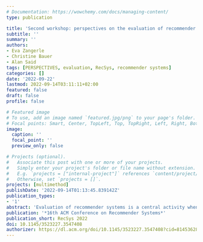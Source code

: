 ```yaml
---
# Documentation: https://wowchemy.com/docs/managing-content/
type: publication

title: 'Second workshop: perspectives on the evaluation of recommender systems (PERSPECTIVES 2022)'
subtitle: ''
summary: ''
authors:
- Eva Zangerle
- Christine Bauer
- Alan Said
tags: [PERSPECTIVES, evaluation, RecSys, recommender systems]
categories: []
date: '2022-09-22' 
lastmod: 2022-09-14T03:11:11+02:00
featured: false
draft: false
profile: false

# Featured image
# To use, add an image named `featured.jpg/png` to your page's folder.
# Focal points: Smart, Center, TopLeft, Top, TopRight, Left, Right, BottomLeft, Bottom, BottomRight.
image:
  caption: ''
  focal_point: ''
  preview_only: false

# Projects (optional).
#   Associate this post with one or more of your projects.
#   Simply enter your project's folder or file name without extension.
#   E.g. `projects = ["internal-project"]` references `content/project/deep-learning/index.md`.
#   Otherwise, set `projects = []`.
projects: [multimethod]
publishDate: '2022-09-14T01:13:45.839142Z'
publication_types:
- '1'
abstract: 'Evaluation of recommender systems is a central activity when developing recommender systems, both in industry and academia. The second edition of the PERSPECTIVES workshop held at RecSys 2022 brought together academia and industry to critically reflect on the evaluation of recommender systems. In the 2022 edition of PERSPECTIVES, we discussed problems and lessons learned, encouraged the exchange of the various perspectives on evaluation, and aimed to move the discourse forward within the community. We deliberately solicited papers reporting a reflection on problems regarding recommender systems evaluation and lessons learned. The workshop featured interactive parts with discussions in small groups as well as in the plenum, both on-site and online, and an industry keynote.'
publication: '*16th ACM Conference on Recommender Systems*'
publication_short: RecSys 2022
doi: 10.1145/3523227.3547408
authorizer: https://dl.acm.org/doi/10.1145/3523227.3547408?cid=81453628934
---
```

